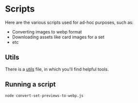 # Scripts

Here are the various scripts used for ad-hoc purposes, such as:

- Converting images to webp format
- Downloading assets like card images for a set
- etc

## Utils

There is a [utils](./utils.js) file, in which you'll find helpful tools.

## Running a script

```bash
node convert-set-previews-to-webp.js
```
